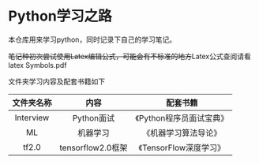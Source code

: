 <!--
 * @Author: wuwuwu
 * @Date: 2019-12-30 11:06:35
 * @LastEditors  : wuwuwu
 * @LastEditTime : 2019-12-30 11:24:34
 * @Description: 
 -->
# Python学习之路
本仓库用来学习python，同时记录下自己的学习笔记。

~~笔记种初次尝试使用Latex编辑公式，可能会有不标准的地方~~Latex公式查阅请看 latex Symbols.pdf

文件夹学习内容及配套书籍如下

文件夹名称|内容|配套书籍
:--:|:--:|:--:
Interview|Python面试|《Python程序员面试宝典》
ML|机器学习|《机器学习算法导论》
tf2.0|tensorflow2.0框架|《TensorFlow深度学习》
